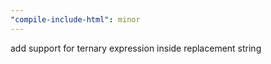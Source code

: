 ```yaml
---
"compile-include-html": minor
---
```


add support for ternary expression inside replacement string
